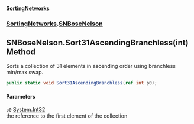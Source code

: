 #### [SortingNetworks](index.md 'index')
### [SortingNetworks](SortingNetworks.md 'SortingNetworks').[SNBoseNelson](SortingNetworks_SNBoseNelson.md 'SortingNetworks.SNBoseNelson')
## SNBoseNelson.Sort31AscendingBranchless(int) Method
Sorts a collection of 31 elements in ascending order using branchless min/max swap.  
```csharp
public static void Sort31AscendingBranchless(ref int p0);
```
#### Parameters
<a name='SortingNetworks_SNBoseNelson_Sort31AscendingBranchless(int)_p0'></a>
`p0` [System.Int32](https://docs.microsoft.com/en-us/dotnet/api/System.Int32 'System.Int32')  
the reference to the first element of the collection
  
